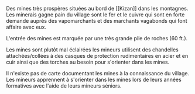 Des mines très prospères situées au bord de [[Kizan]] dans les montagnes. Les minerais gagne pain du village sont le fer et le cuivre qui sont en forte demande auprès des vapomarchants et des marchants vagabonds qui font affaire avec eux.

L'entrée des mines est marquée par une très grande pile de roches (60 ft.). 

Les mines sont plutôt mal éclairées les mineurs utilisent des chandelles attachées/collées à des casques de protection rudimentaires en acier et en cuir ainsi que des torches au besoin pour s'orienter dans les mines.

Il n'existe pas de carte documentant les mines à la connaissance du village. Les mineurs apprennent à s'orienter dans les mines lors de leurs années formatives avec l'aide de leurs mineurs séniors.
